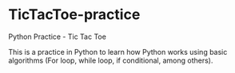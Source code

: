 # TicTacToe-practice
Python Practice - Tic Tac Toe

This is a practice in Python to learn how Python works using basic algorithms (For loop, while loop, if conditional, among others).
